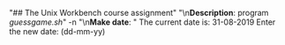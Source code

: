"## The Unix Workbench course assignment" 
"\n**Description**: program *guessgame.sh*"
-n "\n**Make date**: " 
The current date is: 31-08-2019 
Enter the new date: (dd-mm-yy) 